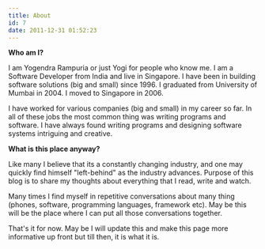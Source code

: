 ```yaml
---
title: About
id: 7
date: 2011-12-31 01:52:23
---
```


**Who am I?**

I am Yogendra Rampuria or just Yogi for people who know me. I am a Software Developer from India and live in Singapore. I have been in building software solutions (big and small) since 1996. I graduated from University of Mumbai in 2004. I moved to Singapore in 2006.

I have worked for various companies (big and small) in my career so far. In all of these jobs the most common thing was writing programs and software. I have always found writing programs and designing software systems intriguing and creative.

**What is this place anyway?**

Like many I believe that its a constantly changing industry, and one may quickly find himself "left-behind" as the industry advances. Purpose of this blog is to share my thoughts about everything that I read, write and watch.

Many times I find myself in repetitive conversations about many thing (phones, software, programming languages, framework etc). May be this will be the place where I can put all those conversations together.

That's it for now. May be I will update this and make this page more informative up front but till then, it is what it is.
